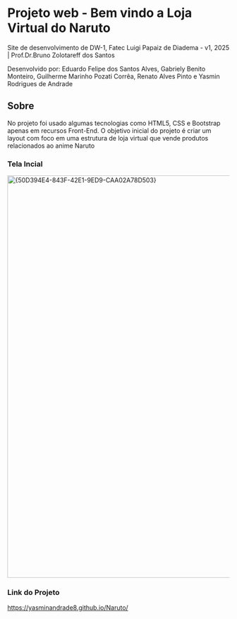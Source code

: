 # Projeto web -  Bem vindo a Loja Virtual do Naruto
Site de desenvolvimento de DW-1, Fatec Luigi Papaiz de Diadema - v1, 2025 | Prof.Dr.Bruno Zolotareff dos Santos 

Desenvolvido por: 
Eduardo Felipe dos Santos Alves, Gabriely Benito Monteiro, Guilherme Marinho Pozati Corrêa, Renato Alves Pinto e Yasmin Rodrigues de Andrade

## Sobre
No projeto foi usado algumas tecnologias como HTML5, CSS e Bootstrap apenas em recursos Front-End. O objetivo inicial do projeto é criar um layout com foco em uma estrutura de loja virtual que vende produtos relacionados ao anime Naruto

### Tela Incial
<img width="1920" height="911" alt="{50D394E4-843F-42E1-9ED9-CAA02A78D503}" src="https://github.com/user-attachments/assets/bfd00175-4d94-4c35-8c02-dff940f0aa97" />



### Link do Projeto
https://yasminandrade8.github.io/Naruto/
